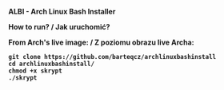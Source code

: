 <b> ALBI - Arch Linux Bash Installer <b/>

How to run? / Jak uruchomić?

From Arch's live image: / Z poziomu obrazu live Archa:

```pacman -Syy git
git clone https://github.com/barteqcz/archlinuxbashinstall
cd archlinuxbashinstall/
chmod +x skrypt
./skrypt

